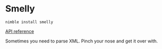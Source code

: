 # Smelly

`nimble install smelly`

[API reference](https://guzba.github.io/smelly/)

Sometimes you need to parse XML. Pinch your nose and get it over with.
